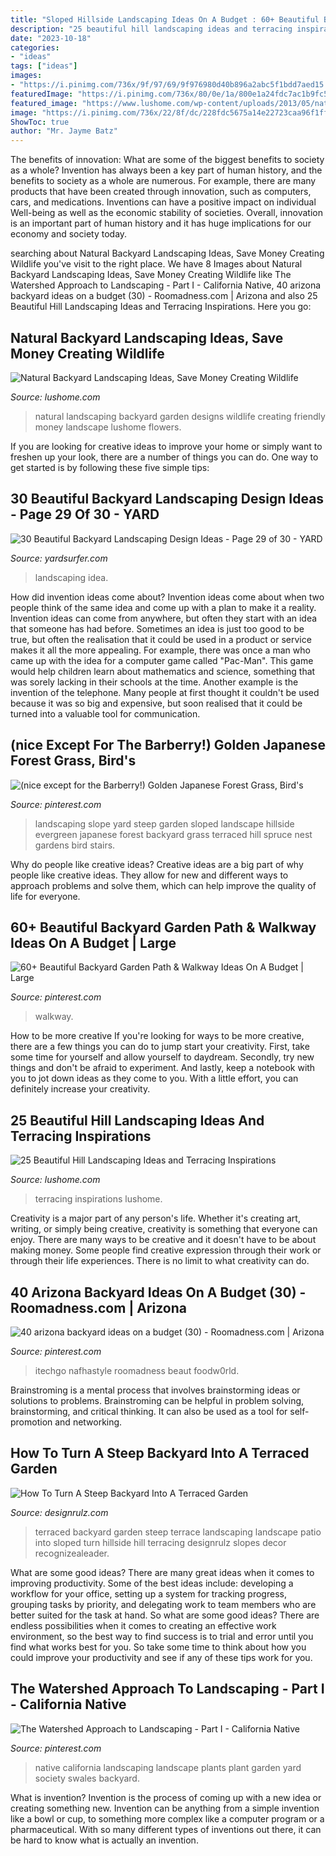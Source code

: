 ```yaml
---
title: "Sloped Hillside Landscaping Ideas On A Budget : 60+ Beautiful Backyard Garden Path &amp; Walkway Ideas On A Budget"
description: "25 beautiful hill landscaping ideas and terracing inspirations"
date: "2023-10-18"
categories:
- "ideas"
tags: ["ideas"]
images:
- "https://i.pinimg.com/736x/9f/97/69/9f976980d40b896a2abc5f1bdd7aed15.jpg"
featuredImage: "https://i.pinimg.com/736x/80/0e/1a/800e1a24fdc7ac1b9fc53ee89858f6c7.jpg"
featured_image: "https://www.lushome.com/wp-content/uploads/2013/05/natural-garden-designs-backyard-landscaping-ideas-22.jpg"
image: "https://i.pinimg.com/736x/22/8f/dc/228fdc5675a14e22723caa96f1fffc4e.jpg"
ShowToc: true
author: "Mr. Jayme Batz"
---
```



The benefits of innovation: What are some of the biggest benefits to society as a whole?
Invention has always been a key part of human history, and the benefits to society as a whole are numerous. For example, there are many products that have been created through innovation, such as computers, cars, and medications. Inventions can have a positive impact on individual Well-being as well as the economic stability of societies. Overall, innovation is an important part of human history and it has huge implications for our economy and society today.

	

		
searching about Natural Backyard Landscaping Ideas, Save Money Creating Wildlife you've visit to the right place. We have 8 Images about Natural Backyard Landscaping Ideas, Save Money Creating Wildlife like The Watershed Approach to Landscaping - Part I - California Native, 40 arizona backyard ideas on a budget (30) - Roomadness.com | Arizona and also 25 Beautiful Hill Landscaping Ideas and Terracing Inspirations. Here you go:
		
    
## Natural Backyard Landscaping Ideas, Save Money Creating Wildlife

<img loading=lazy src="https://www.lushome.com/wp-content/uploads/2013/05/natural-garden-designs-backyard-landscaping-ideas-22.jpg" onerror="this.onerror=null;this.src='https://tse1.mm.bing.net/th?id=OIP.za39s0DsUsrtAYguBQt26gHaFj&amp;pid=15.1';" alt="Natural Backyard Landscaping Ideas, Save Money Creating Wildlife">

_Source: lushome.com_

>natural landscaping backyard garden designs wildlife creating friendly money landscape lushome flowers. 

	

If you are looking for creative ideas to improve your home or simply want to freshen up your look, there are a number of things you can do. One way to get started is by following these five simple tips: 

    
## 30 Beautiful Backyard Landscaping Design Ideas - Page 29 Of 30 - YARD

<img loading=lazy src="http://yardsurfer.com/wp-content/uploads/2016/07/Beautiful-backyard-landscaping-designs-and-ideas-29.jpg" onerror="this.onerror=null;this.src='https://tse1.mm.bing.net/th?id=OIP.FgdsM1YEM_DF7mIAFNFVyQHaJ4&amp;pid=15.1';" alt="30 Beautiful Backyard Landscaping Design Ideas - Page 29 of 30 - YARD">

_Source: yardsurfer.com_

>landscaping idea. 

	

How did invention ideas come about?
Invention ideas come about when two people think of the same idea and come up with a plan to make it a reality. Invention ideas can come from anywhere, but often they start with an idea that someone has had before. Sometimes an idea is just too good to be true, but often the realisation that it could be used in a product or service makes it all the more appealing. For example, there was once a man who came up with the idea for a computer game called "Pac-Man". This game would help children learn about mathematics and science, something that was sorely lacking in their schools at the time. Another example is the invention of the telephone. Many people at first thought it couldn't be used because it was so big and expensive, but soon realised that it could be turned into a valuable tool for communication.

    
## (nice Except For The Barberry!) Golden Japanese Forest Grass, Bird&#039;s

<img loading=lazy src="https://i.pinimg.com/736x/3e/6e/5b/3e6e5ba26ef77c8b646c49acb2aff6bc--slope-landscaping-front-yard-landscaping-terraces.jpg?b=t" onerror="this.onerror=null;this.src='https://tse1.mm.bing.net/th?id=OIP.XLw9Z1NaRjjIDdPtMOcf9wAAAA&amp;pid=15.1';" alt="(nice except for the Barberry!) Golden Japanese Forest Grass, Bird&#039;s">

_Source: pinterest.com_

>landscaping slope yard steep garden sloped landscape hillside evergreen japanese forest backyard grass terraced hill spruce nest gardens bird stairs. 

	

Why do people like creative ideas?
Creative ideas are a big part of why people like creative ideas. They allow for new and different ways to approach problems and solve them, which can help improve the quality of life for everyone.

    
## 60+ Beautiful Backyard Garden Path &amp; Walkway Ideas On A Budget | Large

<img loading=lazy src="https://i.pinimg.com/736x/80/0e/1a/800e1a24fdc7ac1b9fc53ee89858f6c7.jpg" onerror="this.onerror=null;this.src='https://tse3.mm.bing.net/th?id=OIP._R6bUd5ZjXCDMNu0cEVYzgHaJ3&amp;pid=15.1';" alt="60+ Beautiful Backyard Garden Path &amp; Walkway Ideas On A Budget | Large">

_Source: pinterest.com_

>walkway. 

	

How to be more creative
If you're looking for ways to be more creative, there are a few things you can do to jump start your creativity. First, take some time for yourself and allow yourself to daydream. Secondly, try new things and don't be afraid to experiment. And lastly, keep a notebook with you to jot down ideas as they come to you. With a little effort, you can definitely increase your creativity.

    
## 25 Beautiful Hill Landscaping Ideas And Terracing Inspirations

<img loading=lazy src="https://www.lushome.com/wp-content/uploads/2014/11/terracing-hill-yard-landscaping-ideas-22.jpg" onerror="this.onerror=null;this.src='https://tse1.mm.bing.net/th?id=OIP.1nmxP6k_M-GhWKSZOuH29wHaFT&amp;pid=15.1';" alt="25 Beautiful Hill Landscaping Ideas and Terracing Inspirations">

_Source: lushome.com_

>terracing inspirations lushome. 

	

Creativity is a major part of any person's life. Whether it's creating art, writing, or simply being creative, creativity is something that everyone can enjoy. There are many ways to be creative and it doesn't have to be about making money. Some people find creative expression through their work or through their life experiences. There is no limit to what creativity can do.

    
## 40 Arizona Backyard Ideas On A Budget (30) - Roomadness.com | Arizona

<img loading=lazy src="https://i.pinimg.com/736x/9f/97/69/9f976980d40b896a2abc5f1bdd7aed15.jpg" onerror="this.onerror=null;this.src='https://tse1.mm.bing.net/th?id=OIP.718OhJHb5wB1rWyPe-V5KQHaFW&amp;pid=15.1';" alt="40 arizona backyard ideas on a budget (30) - Roomadness.com | Arizona">

_Source: pinterest.com_

>itechgo nafhastyle roomadness beaut foodw0rld. 

	

Brainstroming is a mental process that involves brainstorming ideas or solutions to problems. Brainstroming can be helpful in problem solving, brainstorming, and critical thinking. It can also be used as a tool for self-promotion and networking.

    
## How To Turn A Steep Backyard Into A Terraced Garden

<img loading=lazy src="http://cdn.designrulz.com/wp-content/uploads/2014/09/terraced-garden-designrulz-idea-33.jpg" onerror="this.onerror=null;this.src='https://tse4.mm.bing.net/th?id=OIP.XFKZ_6050OD3REKsPBP7-wHaLC&amp;pid=15.1';" alt="How To Turn A Steep Backyard Into A Terraced Garden">

_Source: designrulz.com_

>terraced backyard garden steep terrace landscaping landscape patio into sloped turn hillside hill terracing designrulz slopes decor recognizealeader. 

	

What are some good ideas?
There are many great ideas when it comes to improving productivity. Some of the best ideas include: developing a workflow for your office, setting up a system for tracking progress, grouping tasks by priority, and delegating work to team members who are better suited for the task at hand. So what are some good ideas? There are endless possibilities when it comes to creating an effective work environment, so the best way to find success is to trial and error until you find what works best for you. So take some time to think about how you could improve your productivity and see if any of these tips work for you.

    
## The Watershed Approach To Landscaping - Part I - California Native

<img loading=lazy src="https://i.pinimg.com/736x/22/8f/dc/228fdc5675a14e22723caa96f1fffc4e.jpg" onerror="this.onerror=null;this.src='https://tse2.mm.bing.net/th?id=OIP.opHf7WS41alyFLDjZ4nJgwHaJ3&amp;pid=15.1';" alt="The Watershed Approach to Landscaping - Part I - California Native">

_Source: pinterest.com_

>native california landscaping landscape plants plant garden yard society swales backyard. 

	

What is invention?
Invention is the process of coming up with a new idea or creating something new. Invention can be anything from a simple invention like a bowl or cup, to something more complex like a computer program or a pharmaceutical. With so many different types of inventions out there, it can be hard to know what is actually an invention.

